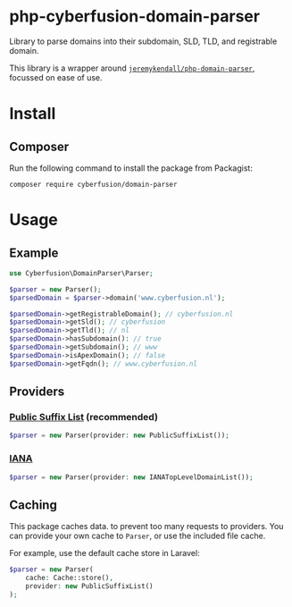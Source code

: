 # php-cyberfusion-domain-parser

Library to parse domains into their subdomain, SLD, TLD, and registrable domain.

This library is a wrapper around [`jeremykendall/php-domain-parser`](https://github.com/jeremykendall/php-domain-parser), focussed on ease of use.

# Install

## Composer

Run the following command to install the package from Packagist:

    composer require cyberfusion/domain-parser

# Usage

## Example

```php
use Cyberfusion\DomainParser\Parser;

$parser = new Parser();
$parsedDomain = $parser->domain('www.cyberfusion.nl');

$parsedDomain->getRegistrableDomain(); // cyberfusion.nl
$parsedDomain->getSld(); // cyberfusion
$parsedDomain->getTld(); // nl
$parsedDomain->hasSubdomain(): // true
$parsedDomain->getSubdomain(); // www
$parsedDomain->isApexDomain(); // false
$parsedDomain->getFqdn(); // www.cyberfusion.nl
```

## Providers

### [Public Suffix List](https://publicsuffix.org/) (recommended)

```php
$parser = new Parser(provider: new PublicSuffixList());
```

### [IANA](https://data.iana.org/TLD/tlds-alpha-by-domain.txt)

```php
$parser = new Parser(provider: new IANATopLevelDomainList());
```

## Caching

This package caches data. to prevent too many requests to providers. You can provide your own cache to `Parser`, or use the included file cache.

For example, use the default cache store in Laravel:

```php
$parser = new Parser(
    cache: Cache::store(),
    provider: new PublicSuffixList()
);
```

